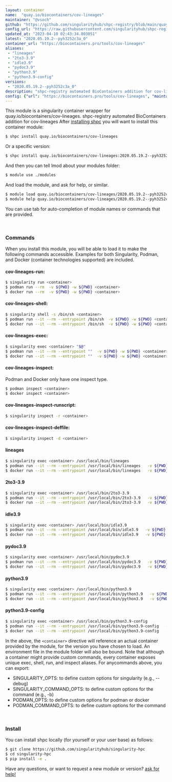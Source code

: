 ```yaml
---
layout: container
name:  "quay.io/biocontainers/cov-lineages"
maintainer: "@vsoch"
github: "https://github.com/singularityhub/shpc-registry/blob/main/quay.io/biocontainers/cov-lineages/container.yaml"
config_url: "https://raw.githubusercontent.com/singularityhub/shpc-registry/main/quay.io/biocontainers/cov-lineages/container.yaml"
updated_at: "2023-04-10 02:43:34.803051"
latest: "2020.05.19.2--pyh3252c3a_0"
container_url: "https://biocontainers.pro/tools/cov-lineages"
aliases:
 - "lineages"
 - "2to3-3.9"
 - "idle3.9"
 - "pydoc3.9"
 - "python3.9"
 - "python3.9-config"
versions:
 - "2020.05.19.2--pyh3252c3a_0"
description: "shpc-registry automated BioContainers addition for cov-lineages"
config: {"url": "https://biocontainers.pro/tools/cov-lineages", "maintainer": "@vsoch", "description": "shpc-registry automated BioContainers addition for cov-lineages", "latest": {"2020.05.19.2--pyh3252c3a_0": "sha256:4a1130aefd98c7eb4ced9eedb54b765de7706e72adc4e14aa9dd0e43f4e9aeed"}, "tags": {"2020.05.19.2--pyh3252c3a_0": "sha256:4a1130aefd98c7eb4ced9eedb54b765de7706e72adc4e14aa9dd0e43f4e9aeed"}, "docker": "quay.io/biocontainers/cov-lineages", "aliases": {"lineages": "/usr/local/bin/lineages", "2to3-3.9": "/usr/local/bin/2to3-3.9", "idle3.9": "/usr/local/bin/idle3.9", "pydoc3.9": "/usr/local/bin/pydoc3.9", "python3.9": "/usr/local/bin/python3.9", "python3.9-config": "/usr/local/bin/python3.9-config"}}
---
```


This module is a singularity container wrapper for quay.io/biocontainers/cov-lineages.
shpc-registry automated BioContainers addition for cov-lineages
After [installing shpc](#install) you will want to install this container module:


```bash
$ shpc install quay.io/biocontainers/cov-lineages
```

Or a specific version:

```bash
$ shpc install quay.io/biocontainers/cov-lineages:2020.05.19.2--pyh3252c3a_0
```

And then you can tell lmod about your modules folder:

```bash
$ module use ./modules
```

And load the module, and ask for help, or similar.

```bash
$ module load quay.io/biocontainers/cov-lineages/2020.05.19.2--pyh3252c3a_0
$ module help quay.io/biocontainers/cov-lineages/2020.05.19.2--pyh3252c3a_0
```

You can use tab for auto-completion of module names or commands that are provided.

<br>

### Commands

When you install this module, you will be able to load it to make the following commands accessible.
Examples for both Singularity, Podman, and Docker (container technologies supported) are included.

#### cov-lineages-run:

```bash
$ singularity run <container>
$ podman run --rm  -v ${PWD} -w ${PWD} <container>
$ docker run --rm  -v ${PWD} -w ${PWD} <container>
```

#### cov-lineages-shell:

```bash
$ singularity shell -s /bin/sh <container>
$ podman run --it --rm --entrypoint /bin/sh  -v ${PWD} -w ${PWD} <container>
$ docker run --it --rm --entrypoint /bin/sh  -v ${PWD} -w ${PWD} <container>
```

#### cov-lineages-exec:

```bash
$ singularity exec <container> "$@"
$ podman run --it --rm --entrypoint ""  -v ${PWD} -w ${PWD} <container> "$@"
$ docker run --it --rm --entrypoint ""  -v ${PWD} -w ${PWD} <container> "$@"
```

#### cov-lineages-inspect:

Podman and Docker only have one inspect type.

```bash
$ podman inspect <container>
$ docker inspect <container>
```

#### cov-lineages-inspect-runscript:

```bash
$ singularity inspect -r <container>
```

#### cov-lineages-inspect-deffile:

```bash
$ singularity inspect -d <container>
```


#### lineages

```bash
$ singularity exec <container> /usr/local/bin/lineages
$ podman run --it --rm --entrypoint /usr/local/bin/lineages   -v ${PWD} -w ${PWD} <container> -c " $@"
$ docker run --it --rm --entrypoint /usr/local/bin/lineages   -v ${PWD} -w ${PWD} <container> -c " $@"
```


#### 2to3-3.9

```bash
$ singularity exec <container> /usr/local/bin/2to3-3.9
$ podman run --it --rm --entrypoint /usr/local/bin/2to3-3.9   -v ${PWD} -w ${PWD} <container> -c " $@"
$ docker run --it --rm --entrypoint /usr/local/bin/2to3-3.9   -v ${PWD} -w ${PWD} <container> -c " $@"
```


#### idle3.9

```bash
$ singularity exec <container> /usr/local/bin/idle3.9
$ podman run --it --rm --entrypoint /usr/local/bin/idle3.9   -v ${PWD} -w ${PWD} <container> -c " $@"
$ docker run --it --rm --entrypoint /usr/local/bin/idle3.9   -v ${PWD} -w ${PWD} <container> -c " $@"
```


#### pydoc3.9

```bash
$ singularity exec <container> /usr/local/bin/pydoc3.9
$ podman run --it --rm --entrypoint /usr/local/bin/pydoc3.9   -v ${PWD} -w ${PWD} <container> -c " $@"
$ docker run --it --rm --entrypoint /usr/local/bin/pydoc3.9   -v ${PWD} -w ${PWD} <container> -c " $@"
```


#### python3.9

```bash
$ singularity exec <container> /usr/local/bin/python3.9
$ podman run --it --rm --entrypoint /usr/local/bin/python3.9   -v ${PWD} -w ${PWD} <container> -c " $@"
$ docker run --it --rm --entrypoint /usr/local/bin/python3.9   -v ${PWD} -w ${PWD} <container> -c " $@"
```


#### python3.9-config

```bash
$ singularity exec <container> /usr/local/bin/python3.9-config
$ podman run --it --rm --entrypoint /usr/local/bin/python3.9-config   -v ${PWD} -w ${PWD} <container> -c " $@"
$ docker run --it --rm --entrypoint /usr/local/bin/python3.9-config   -v ${PWD} -w ${PWD} <container> -c " $@"
```



In the above, the `<container>` directive will reference an actual container provided
by the module, for the version you have chosen to load. An environment file in the
module folder will also be bound. Note that although a container
might provide custom commands, every container exposes unique exec, shell, run, and
inspect aliases. For anycommands above, you can export:

 - SINGULARITY_OPTS: to define custom options for singularity (e.g., --debug)
 - SINGULARITY_COMMAND_OPTS: to define custom options for the command (e.g., -b)
 - PODMAN_OPTS: to define custom options for podman or docker
 - PODMAN_COMMAND_OPTS: to define custom options for the command

<br>

### Install

You can install shpc locally (for yourself or your user base) as follows:

```bash
$ git clone https://github.com/singularityhub/singularity-hpc
$ cd singularity-hpc
$ pip install -e .
```

Have any questions, or want to request a new module or version? [ask for help!](https://github.com/singularityhub/singularity-hpc/issues)